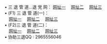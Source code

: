 &#8226; 三 退 管 道...退 党 网：
<a href="http://go365.gq/go/8/" target="_blank">网址一</a>
　<a href="http://77.gw.lt/go/8/" target="_blank">网址二</a>
　<a href="http://qq404.cf/go/8/" target="_blank">网址三</a>
　<br />
&#8226; (F1) 三 退 管 道(一)：<br />
　<a href="http://go365.gq/d/" target="_blank">网址一</a>
　<a href="http://77.gw.lt/d/" target="_blank">网址二</a>
　<a href="http://qq404.cf/d/" target="_blank">网址三</a><br />
&#8226; (F2)三 退 管 道(二)：<br />
　<a href="http://go365.gq/dd/" target="_blank">网址一</a>
　<a href="http://77.gw.lt/dd/" target="_blank">网址二</a>
　<a href="http://qq404.cf/dd/" target="_blank">网址三</a><br />
&#8226; 协助三退QQ :
2965556046<br />
